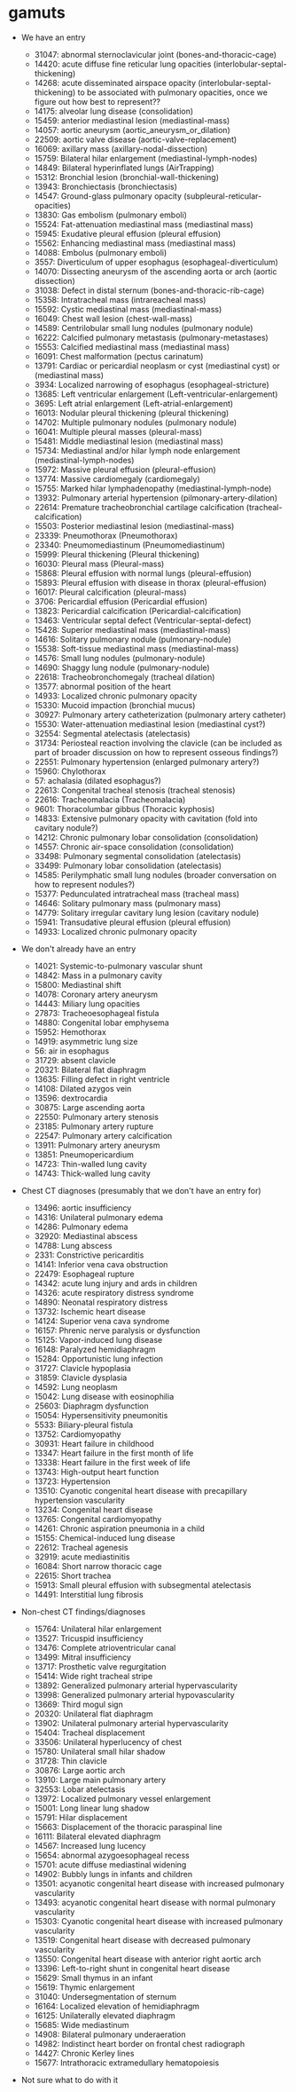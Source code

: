 # gamuts

- We have an entry
  - 31047: abnormal sternoclavicular joint
  (bones-and-thoracic-cage)
  - 14420: acute diffuse fine reticular lung opacities
  (interlobular-septal-thickening)
  - 14268: acute disseminated airspace opacity
  (interlobular-septal-thickening)
  to be associated with pulmonary opacities, once we figure out how best to represent??
  - 14175: alveolar lung disease
  (consolidation)
  - 15459: anterior mediastinal lesion
  (mediastinal-mass)
  - 14057: aortic aneurysm
  (aortic_aneurysm_or_dilation)
  - 22509: aortic valve disease
  (aortic-valve-replacement)
  - 16069: axillary mass
  (axillary-nodal-dissection)
  - 15759: Bilateral hilar enlargement
  (mediastinal-lymph-nodes)
  - 14849: Bilateral hyperinflated lungs
  (AirTrapping)
  - 15312: Bronchial lesion
  (bronchial-wall-thickening)
  - 13943: Bronchiectasis
  (bronchiectasis)
  - 14547: Ground-glass pulmonary opacity
  (subpleural-reticular-opacities)
  - 13830: Gas embolism
  (pulmonary emboli)
  - 15524: Fat-attenuation mediastinal mass
  (mediastinal mass)
  - 15945: Exudative pleural effusion
  (pleural effusion)
  - 15562: Enhancing mediastinal mass
  (mediastinal mass)
  - 14088: Embolus
  (pulmonary emboli)
  - 3557: Diverticulum of upper esophagus
  (esophageal-diverticulum)
  - 14070: Dissecting aneurysm of the ascending aorta or arch
  (aortic dissection)
  - 31038: Defect in distal sternum
  (bones-and-thoracic-rib-cage)
  - 15358: Intratracheal mass
  (intrareacheal mass)
  - 15592: Cystic mediastinal mass
  (mediastinal-mass)
  - 16049: Chest wall lesion
  (chest-wall-mass)
  - 14589: Centrilobular small lung nodules
  (pulmonary nodule)
  - 16222: Calcified pulmonary metastasis
  (pulmonary-metastases)
  - 15553: Calcified mediastinal mass
  (mediastinal mass)
  - 16091: Chest malformation
  (pectus carinatum)
  - 13791: Cardiac or pericardial neoplasm or cyst
  (mediastinal cyst) or (mediastinal mass)
  - 3934: Localized narrowing of esophagus
  (esophageal-stricture)
  - 13685: Left ventricular enlargement
  (Left-ventricular-enlargement)
  - 3695: Left atrial enlargement
  (Left-atrial-enlargement)
  - 16013: Nodular pleural thickening
  (pleural thickening)
  - 14702: Multiple pulmonary nodules
  (pulmonary nodule)
  - 16041: Multiple pleural masses
  (pleural-mass)
  - 15481: Middle mediastinal lesion
  (mediastinal mass)
  - 15734: Mediastinal and/or hilar lymph node enlargement
  (mediastinal-lymph-nodes)
  - 15972: Massive pleural effusion
  (pleural-effusion)
  - 13774: Massive cardiomegaly
  (cardiomegaly)
  - 15755: Marked hilar lymphadenopathy
  (mediastinal-lymph-node)
  - 13932: Pulmonary arterial hypertension
  (pilmonary-artery-dilation)
  - 22614: Premature tracheobronchial cartilage calcification
  (tracheal- calcification)
  - 15503: Posterior mediastinal lesion
  (mediastinal-mass)
  - 23339: Pneumothorax
  (Pneumothorax)
  - 23340: Pneumomediastinum
  (Pneumomediastinum)
  - 15999: Pleural thickening
  (Pleural thickening)
  - 16030: Pleural mass
  (Pleural-mass)
  - 15868: Pleural effusion with normal lungs
  (pleural-effusion)
  - 15893: Pleural effusion with disease in thorax
  (pleural-effusion)
  - 16017: Pleural calcification
  (pleural-mass)
  - 3706: Pericardial effusion
  (Pericardial effusion)
  - 13823: Pericardial calcification
  (Pericardial-calcification)
  - 13463: Ventricular septal defect
  (Ventricular-septal-defect)
  - 15428: Superior mediastinal mass
  (mediastinal-mass)
  - 14616: Solitary pulmonary nodule
  (pulmonary-nodule)
  - 15538: Soft-tissue mediastinal mass
  (mediastinal-mass)
  - 14576: Small lung nodules
  (pulmonary-nodule)
  - 14690: Shaggy lung nodule
  (pulmonary-nodule)
  - 22618: Tracheobronchomegaly
  (tracheal dilation)
  - 13577: abnormal position of the heart
  - 14933: Localized chronic pulmonary opacity
  - 15330: Mucoid impaction
  (bronchial mucus)
  - 30927: Pulmonary artery catheterization
  (pulmonary artery catheter)
  - 15530: Water-attenuation mediastinal lesion
  (mediastinal cyst?)
  - 32554: Segmental atelectasis
  (atelectasis)
  - 31734: Periosteal reaction involving the clavicle
  (can be included as part of broader discussion on how to represent osseous findings?)
  - 22551: Pulmonary hypertension
  (enlarged pulmonary artery?)
  - 15960: Chylothorax
  - 57: achalasia
  (dilated esophagus?)
  - 22613: Congenital tracheal stenosis
  (tracheal stenosis)
  - 22616: Tracheomalacia
  (Tracheomalacia)
  - 9601: Thoracolumbar gibbus
  (Thoracic kyphosis)
  - 14833: Extensive pulmonary opacity with cavitation
  (fold into cavitary nodule?)
  - 14212: Chronic pulmonary lobar consolidation
  (consolidation)
  - 14557: Chronic air-space consolidation
  (consolidation)
  - 33498: Pulmonary segmental consolidation
  (atelectasis)
  - 33499: Pulmonary lobar consolidation
  (atelectasis)
  - 14585: Perilymphatic small lung nodules
  (broader conversation on how to represent nodules?)
  - 15377: Pedunculated intratracheal mass
  (tracheal mass)
  - 14646: Solitary pulmonary mass
  (pulmonary mass)
  - 14779: Solitary irregular cavitary lung lesion
  (cavitary nodule)
  - 15941: Transudative pleural effusion
  (pleural effusion)
  - 14933: Localized chronic pulmonary opacity

- We don't already have an entry
  - 14021: Systemic-to-pulmonary vascular shunt
  - 14842: Mass in a pulmonary cavity
  - 15800: Mediastinal shift
  - 14078: Coronary artery aneurysm
  - 14443: Miliary lung opacities
  - 27873: Tracheoesophageal fistula
  - 14880: Congenital lobar emphysema
  - 15952: Hemothorax
  - 14919: asymmetric lung size
  - 56: air in esophagus
  - 31729: absent clavicle
  - 20321: Bilateral flat diaphragm
  - 13635: Filling defect in right ventricle
  - 14108: Dilated azygos vein
  - 13596: dextrocardia
  - 30875: Large ascending aorta
  - 22550: Pulmonary artery stenosis
  - 23185: Pulmonary artery rupture
  - 22547: Pulmonary artery calcification
  - 13911: Pulmonary artery aneurysm
  - 13851: Pneumopericardium
  - 14723: Thin-walled lung cavity
  - 14743: Thick-walled lung cavity

- Chest CT diagnoses (presumably that we don't have an entry for)
  - 13496: aortic insufficiency
  - 14316: Unilateral pulmonary edema
  - 14286: Pulmonary edema
  - 32920: Mediastinal abscess
  - 14788: Lung abscess
  - 2331: Constrictive pericarditis
  - 14141: Inferior vena cava obstruction
  - 22479: Esophageal rupture
  - 14342: acute lung injury and ards in children
  - 14326: acute respiratory distress syndrome
  - 14890: Neonatal respiratory distress
  - 13732: Ischemic heart disease
  - 14124: Superior vena cava syndrome
  - 16157: Phrenic nerve paralysis or dysfunction
  - 15125: Vapor-induced lung disease
  - 16148: Paralyzed hemidiaphragm
  - 15284: Opportunistic lung infection
  - 31727: Clavicle hypoplasia
  - 31859: Clavicle dysplasia
  - 14592: Lung neoplasm
  - 15042: Lung disease with eosinophilia
  - 25603: Diaphragm dysfunction
  - 15054: Hypersensitivity pneumonitis
  - 5533: Biliary-pleural fistula
  - 13752: Cardiomyopathy
  - 30931: Heart failure in childhood
  - 13347: Heart failure in the first month of life
  - 13338: Heart failure in the first week of life
  - 13743: High-output heart function
  - 13723: Hypertension
  - 13510: Cyanotic congenital heart disease with precapillary hypertension vascularity
  - 13234: Congenital heart disease
  - 13765: Congenital cardiomyopathy
  - 14261: Chronic aspiration pneumonia in a child
  - 15155: Chemical-induced lung disease
  - 22612: Tracheal agenesis
  - 32919: acute mediastinitis
  - 16084: Short narrow thoracic cage
  - 22615: Short trachea
  - 15913: Small pleural effusion with subsegmental atelectasis
  - 14491: Interstitial lung fibrosis

- Non-chest CT findings/diagnoses
  - 15764: Unilateral hilar enlargement
  - 13527: Tricuspid insufficiency
  - 13476: Complete atrioventricular canal
  - 13499: Mitral insufficiency
  - 13717: Prosthetic valve regurgitation
  - 15414: Wide right tracheal stripe
  - 13892: Generalized pulmonary arterial hypervascularity
  - 13998: Generalized pulmonary arterial hypovascularity
  - 13669: Third mogul sign
  - 20320: Unilateral flat diaphragm
  - 13902: Unilateral pulmonary arterial hypervascularity
  - 15404: Tracheal displacement
  - 33506: Unilateral hyperlucency of chest
  - 15780: Unilateral small hilar shadow
  - 31728: Thin clavicle
  - 30876: Large aortic arch
  - 13910: Large main pulmonary artery
  - 32553: Lobar atelectasis
  - 13972: Localized pulmonary vessel enlargement
  - 15001: Long linear lung shadow
  - 15791: Hilar displacement
  - 15663: Displacement of the thoracic paraspinal line
  - 16111: Bilateral elevated diaphragm
  - 14567: Increased lung lucency
  - 15654: abnormal azygoesophageal recess
  - 15701: acute diffuse mediastinal widening
  - 14902: Bubbly lungs in infants and children
  - 13501: acyanotic congenital heart disease with increased pulmonary vascularity
  - 13493: acyanotic congenital heart disease with normal pulmonary vascularity
  - 15303: Cyanotic congenital heart disease with increased pulmonary vascularity
  - 13519: Congenital heart disease with decreased pulmonary vascularity
  - 13550: Congenital heart disease with anterior right aortic arch
  - 13396: Left-to-right shunt in congenital heart disease
  - 15629: Small thymus in an infant
  - 15619: Thymic enlargement
  - 31040: Undersegmentation of sternum
  - 16164: Localized elevation of hemidiaphragm
  - 16125: Unilaterally elevated diaphragm
  - 15685: Wide mediastinum
  - 14908: Bilateral pulmonary underaeration
  - 14982: Indistinct heart border on frontal chest radiograph
  - 14427: Chronic Kerley lines
  - 15677: Intrathoracic extramedullary hematopoiesis

- Not sure what to do with it